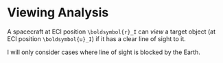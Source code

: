 # Viewing Analysis
A spacecraft at ECI position ``\boldsymbol{r}_I`` can *view* a target object (at ECI position ``\boldsymbol{u}_I``) if it has a clear line of sight to it.

I will only consider cases where line of sight is blocked by the Earth.
